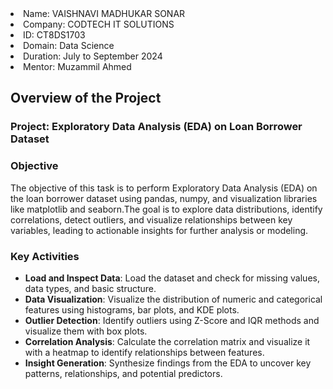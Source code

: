 <li> Name: VAISHNAVI MADHUKAR SONAR </li>
<li> Company: CODTECH IT SOLUTIONS</li>
<li> ID: CT8DS1703</li>
<li> Domain: Data Science</li>
<li> Duration: July to September 2024</li>
<li> Mentor: Muzammil Ahmed</li>


## Overview of the Project

### Project:  Exploratory Data Analysis (EDA) on Loan Borrower Dataset

### Objective
The objective of this task is to perform Exploratory Data Analysis (EDA) on the loan borrower dataset using pandas, numpy, and visualization libraries like matplotlib and seaborn.The goal is to explore data distributions, identify correlations, detect outliers, and visualize relationships between key variables, leading to actionable insights for further analysis or modeling.

### Key Activities

- **Load and Inspect Data**: Load the dataset and check for missing values, data types, and basic structure.
- **Data Visualization**: Visualize the distribution of numeric and categorical features using histograms, bar plots, and KDE plots.
- **Outlier Detection**: Identify outliers using Z-Score and IQR methods and visualize them with box plots.
- **Correlation Analysis**: Calculate the correlation matrix and visualize it with a heatmap to identify relationships between features.
- **Insight Generation**: Synthesize findings from the EDA to uncover key patterns, relationships, and potential predictors.

